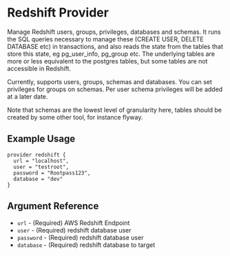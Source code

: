 # Redshift Provider

Manage Redshift users, groups, privileges, databases and schemas. It runs the SQL queries necessary to manage these (CREATE USER, DELETE DATABASE etc) in transactions, and also reads the state from the tables that store this state, eg pg_user_info, pg_group etc. The underlying tables are more or less equivalent to the postgres tables, but some tables are not accessible in Redshift.

Currently, supports users, groups, schemas and databases. You can set privileges for groups on schemas. Per user schema privileges will be added at a later date.

Note that schemas are the lowest level of granularity here, tables should be created by some other tool, for instance flyway.

## Example Usage

```hcl
provider redshift {
  url = "localhost",
  user = "testroot",
  password = "Rootpass123",
  database = "dev"
}
```

## Argument Reference

* `url` - (Required) AWS Redshift Endpoint
* `user` - (Required) redshift database user
* `password` - (Required) redshift database user
* `database` - (Required) redshift database to target
